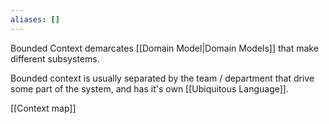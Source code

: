 ```yaml
---
aliases: []
---
```

Bounded Context demarcates [[Domain Model|Domain Models]] that make different subsystems.

Bounded context is usually separated by the team / department that drive some part of the system, and has it's own [[Ubiquitous Language]].

[[Context map]]
